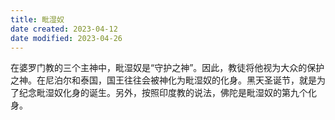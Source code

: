 ```yaml
---
title: 毗湿奴
date created: 2023-04-12
date modified: 2023-04-26
---
```


在婆罗门教的三个主神中，毗湿奴是“守护之神”。因此，教徒将他视为大众的保护之神。在尼泊尔和泰国，国王往往会被神化为毗湿奴的化身。黑天圣诞节，就是为了纪念毗湿奴化身的诞生。另外，按照印度教的说法，佛陀是毗湿奴的第九个化身。
